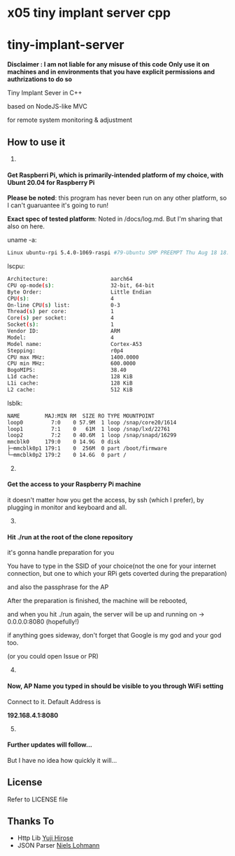 # x05 tiny implant server cpp

tiny-implant-server
===========

**Disclaimer : I am not liable for any misuse of this code**
**Only use it on machines and in environments that you have explicit permissions and authrizations to do so**

Tiny Implant Sever in C++

based on NodeJS-like MVC

for remote system monitoring & adjustment

## How to use it

1. 
#### Get Raspberri Pi, which is primarily-intended platform of my choice, with Ubunt 20.04 for Raspberry Pi 

**Please be noted**: this program has never been run on any other platform, so I can't guaruantee it's going to run!

**Exact spec of tested platform**: Noted in /docs/log.md. But I'm sharing that also on here.

uname -a:

```bash
Linux ubuntu-rpi 5.4.0-1069-raspi #79-Ubuntu SMP PREEMPT Thu Aug 18 18:15:22 UTC 2022 aarch64 aarch64 aarch64 GNU/Linux
```

lscpu:

```bash
Architecture:                    aarch64
CPU op-mode(s):                  32-bit, 64-bit
Byte Order:                      Little Endian
CPU(s):                          4
On-line CPU(s) list:             0-3
Thread(s) per core:              1
Core(s) per socket:              4
Socket(s):                       1
Vendor ID:                       ARM
Model:                           4
Model name:                      Cortex-A53
Stepping:                        r0p4
CPU max MHz:                     1400.0000
CPU min MHz:                     600.0000
BogoMIPS:                        38.40
L1d cache:                       128 KiB
L1i cache:                       128 KiB
L2 cache:                        512 KiB
```

lsblk:

```bash
NAME        MAJ:MIN RM  SIZE RO TYPE MOUNTPOINT
loop0         7:0    0 57.9M  1 loop /snap/core20/1614
loop1         7:1    0   61M  1 loop /snap/lxd/22761
loop2         7:2    0 40.6M  1 loop /snap/snapd/16299
mmcblk0     179:0    0 14.9G  0 disk
├─mmcblk0p1 179:1    0  256M  0 part /boot/firmware
└─mmcblk0p2 179:2    0 14.6G  0 part /
```

2. 
#### Get the access to your Raspberry Pi machine

it doesn't matter how you get the access, by ssh (which I prefer), by plugging in monitor and keyboard and all.


3.
#### Hit ./run at the root of the clone repository

it's gonna handle preparation for you

You have to type in the SSID of your choice(not the one for your internet connection, but one to which your RPi gets coverted during the preparation)

and also the passphrase for the AP

After the preparation is finished, the machine will be rebooted,

and when you hit ./run again, the server will be up and running on -> 0.0.0.0:8080 (hopefully!)

if anything goes sideway, don't forget that Google is my god and your god too.

(or you could open Issue or PR)

4.
#### Now, AP Name you typed in should be visible to you through WiFi setting

Connect to it. Default Address is 

**192.168.4.1:8080**

5.
#### Further updates will follow...

But I have no idea how quickly it will...


License
-------

Refer to LICENSE file

Thanks To
-----------------
- Http Lib
[Yuji Hirose](https://github.com/yhirose/cpp-httplib)
- JSON Parser
[Niels Lohmann](https://github.com/nlohmann/json)
